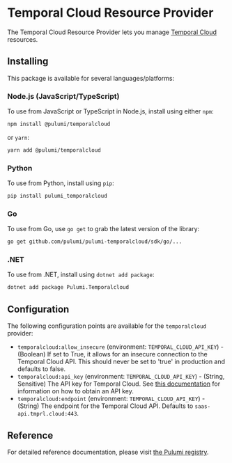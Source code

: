 # Temporal Cloud Resource Provider

The Temporal Cloud Resource Provider lets you manage [Temporal Cloud](https://temporal.io) resources.

## Installing

This package is available for several languages/platforms:

### Node.js (JavaScript/TypeScript)

To use from JavaScript or TypeScript in Node.js, install using either `npm`:

```bash
npm install @pulumi/temporalcloud
```

or `yarn`:

```bash
yarn add @pulumi/temporalcloud
```

### Python

To use from Python, install using `pip`:

```bash
pip install pulumi_temporalcloud
```

### Go

To use from Go, use `go get` to grab the latest version of the library:

```bash
go get github.com/pulumi/pulumi-temporalcloud/sdk/go/...
```

### .NET

To use from .NET, install using `dotnet add package`:

```bash
dotnet add package Pulumi.Temporalcloud
```

## Configuration

The following configuration points are available for the `temporalcloud` provider:

- `temporalcloud:allow_insecure` (environment: `TEMPORAL_CLOUD_API_KEY`) - (Boolean) If set to True, it allows for an insecure connection to the Temporal Cloud API. This should never be set to 'true' in production and defaults to false.
- `temporalcloud:api_key` (environment: `TEMPORAL_CLOUD_API_KEY`) - (String, Sensitive) The API key for Temporal Cloud. See [this documentation](https://docs.temporal.io/cloud/api-keys) for information on how to obtain an API key.
- `temporalcloud:endpoint` (environment: `TEMPORAL_CLOUD_API_KEY`) - (String) The endpoint for the Temporal Cloud API. Defaults to `saas-api.tmprl.cloud:443`.


## Reference

For detailed reference documentation, please visit [the Pulumi registry](https://www.pulumi.com/registry/packages/temporalcloud/api-docs/).

